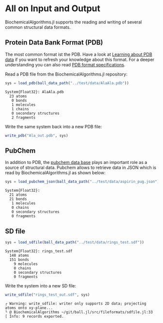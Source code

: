 # All on Input and Output


BiochemicalAlgorithms.jl supports the reading and writing of several common structural data formats.

## Protein Data Bank Format (PDB)

The most common format ist the PDB. Have a look at [Learning about PDB data](https://pdb101.rcsb.org/learn/guide-to-understanding-pdb-data/introduction) if you want to refresh your knowledge about this format. For a deeper understanding you can also read [PDB format specifications](https://mmcif.wwpdb.org/pdbx-mmcif-home-page.html).

Read a PDB file from the BiochemicalAlgorithms.jl repository:

``` julia
sys = load_pdb(ball_data_path("../test/data/AlaAla.pdb"))
```

    System{Float32}: AlaAla.pdb
      23 atoms
       0 bonds
       1 molecules
       1 chains
       0 secondary structures
       2 fragments

Write the same system back into a new PDB file:

``` julia
write_pdb("Ala_out.pdb", sys)
```

## PubChem

In addition to PDB, the [pubchem data base](https://pubchem.ncbi.nlm.nih.gov/) plays an important role as a source of structural data. Pubchem allows to retrieve data in JSON which is read by BiochemicalAlgorithms.jl as shown below:

``` julia
sys = load_pubchem_json(ball_data_path("../test/data/aspirin_pug.json"))
```

    System{Float32}:
      21 atoms
      21 bonds
       1 molecules
       0 chains
       0 secondary structures
       0 fragments

## SD file

``` julia
sys = load_sdfile(ball_data_path("../test/data/rings_test.sdf"))
```

    System{Float32}: rings_test.sdf
      148 atoms
      151 bonds
        9 molecules
        0 chains
        0 secondary structures
        0 fragments

Write the system into a new SD file:

``` julia
write_sdfile("rings_test_out.sdf", sys)
```

    ┌ Warning: write_sdfile: writer only supports 2D data; projecting atoms onto xy-plane...
    └ @ BiochemicalAlgorithms ~/git/ball.jl/src/fileformats/sdfile.jl:33
    [ Info: 9 records exported.
